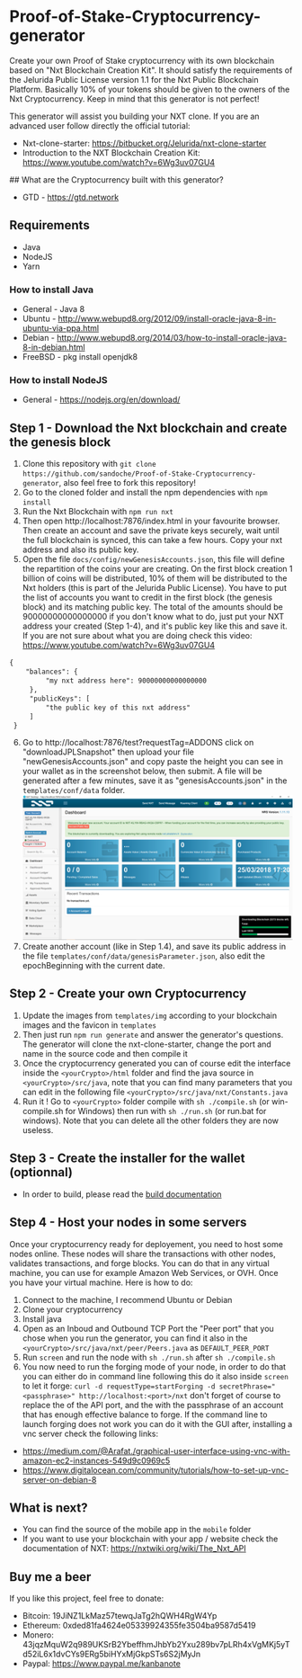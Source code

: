 # Proof-of-Stake-Cryptocurrency-generator
Create your own Proof of Stake cryptocurrency with its own blockchain based on "Nxt Blockchain Creation Kit".
It should satisfy the requirements of the Jelurida Public License version 1.1 for the Nxt Public Blockchain Platform.
Basically 10% of your tokens should be given to the owners of the Nxt Cryptocurrency. Keep in mind that this generator is not perfect!

This generator will assist you building your NXT clone.
If you are an advanced user follow directly the official tutorial:
* Nxt-clone-starter: https://bitbucket.org/Jelurida/nxt-clone-starter
* Introduction to the NXT Blockchain Creation Kit: https://www.youtube.com/watch?v=6Wg3uv07GU4

## What are the Cryptocurrency built with this generator?
* GTD - https://gtd.network

## Requirements
* Java
* NodeJS
* Yarn

### How to install Java
* General - Java 8
* Ubuntu - http://www.webupd8.org/2012/09/install-oracle-java-8-in-ubuntu-via-ppa.html
* Debian - http://www.webupd8.org/2014/03/how-to-install-oracle-java-8-in-debian.html
* FreeBSD - pkg install openjdk8

### How to install NodeJS
* General - https://nodejs.org/en/download/

## Step 1 - Download the Nxt blockchain and create the genesis block
1. Clone this repository with `git clone https://github.com/sandoche/Proof-of-Stake-Cryptocurrency-generator`, also feel free to fork this repository!
2. Go to the cloned folder and install the npm dependencies with `npm install`
3. Run the Nxt Blockchain with `npm run nxt`
4. Then open http://localhost:7876/index.html in your favourite browser. Then create an account and save the private keys securely, wait until the full blockchain is synced, this can take a few hours. Copy your nxt address and also its public key.
5. Open the file `docs/config/newGenesisAccounts.json`, this file will define the repartition of the coins your are creating. On the first block creation 1 billion of coins will be distributed, 10% of them will be distributed to the Nxt holders (this is part of the Jelurida Public License). You have to put the list of accounts you want to credit in the first block (the genesis block) and its matching public key. The total of the amounts should be 90000000000000000 if you don't know what to do, just put your NXT address your created (Step 1-4), and it's public key like this and save it. If you are not sure about what you are doing check this video: https://www.youtube.com/watch?v=6Wg3uv07GU4
```
{
    "balances": {
         "my nxt address here": 90000000000000000
     },
     "publicKeys": [
         "the public key of this nxt address"
     ]
 }
```
6. Go to http://localhost:7876/test?requestTag=ADDONS click on "downloadJPLSnapshot" then upload your file "newGenesisAccounts.json" and copy paste the height you can see in your wallet as in the screenshot below, then submit. A file will be generated after a few minutes, save it as "genesisAccounts.json" in the `templates/conf/data` folder.
![screenshot](docs/assets/height.png)
7. Create another account (like in Step 1.4), and save its public address in the file `templates/conf/data/genesisParameter.json`, also edit the epochBeginning with the current date.

## Step 2 - Create your own Cryptocurrency
1. Update the images from `templates/img` according to your blockchain images and the favicon in `templates`
2. Then just run `npm run generate` and answer the generator's questions. The generator will clone the nxt-clone-starter, change the port and name in the source code and then compile it
3. Once the cryptocurrency generated you can of course edit the interface inside the `<yourCrypto>/html` folder and find the java source in `<yourCrypto>/src/java`, note that you can find many parameters that you can edit in the following file `<yourCrypto>/src/java/nxt/Constants.java`
4. Run it ! Go to `<yourCrypto>` folder compile with  `sh ./compile.sh` (or win-compile.sh for Windows) then run with `sh ./run.sh` (or run.bat for windows). Note that you can delete all the other folders they are now useless.

## Step 3 - Create the installer for the wallet (optionnal)
* In order to build, please read the [build documentation](BUILD-README.md)

## Step 4 - Host your nodes in some servers
Once your cryptocurrency ready for deployement, you need to host some nodes online. These nodes will share the transactions with other nodes, validates transactions, and forge blocks.
You can do that in any virtual machine, you can use for example Amazon Web Services, or OVH. Once you have your virtual machine. Here is how to do:
1. Connect to the machine, I recommend Ubuntu or Debian
2. Clone your cryptocurrency
3. Install java
4. Open as an Inboud and Outbound TCP Port the "Peer port" that you chose when you run the generator, you can find it also in the `<yourCrypto>/src/java/nxt/peer/Peers.java` as `DEFAULT_PEER_PORT`
5. Run `screen` and run the node with `sh ./run.sh` after  `sh ./compile.sh`
6. You now need to run the forging mode of your node, in order to do that you can either do in command line following this do it also inside  `screen` to let it forge: `curl -d requestType=startForging -d secretPhrase="<passphrase>" http://localhost:<port>/nxt` don't forget of course to replace the <port> of the API port, and the <passphrase> with the passphrase of an account that has enough effective balance to forge.
If the command line to launch forging does not work you can do it with the GUI after, installing a vnc server check the following links:
* https://medium.com/@Arafat./graphical-user-interface-using-vnc-with-amazon-ec2-instances-549d9c0969c5
* https://www.digitalocean.com/community/tutorials/how-to-set-up-vnc-server-on-debian-8

## What is next?
* You can find the source of the mobile app in the `mobile` folder
* If you want to use your blockchain with your app / website check the documentation of NXT: https://nxtwiki.org/wiki/The_Nxt_API

## Buy me a beer
If you like this project, feel free to donate:
* Bitcoin: 19JiNZ1LkMaz57tewqJaTg2hQWH4RgW4Yp
* Ethereum: 0xded81fa4624e05339924355fe3504ba9587d5419
* Monero: 43jqzMquW2q989UKSrB2YbeffhmJhbYb2Yxu289bv7pLRh4xVgMKj5yTd52iL6x1dvCYs9ERg5biHYxMjGkpSTs6S2jMyJn
* Paypal: https://www.paypal.me/kanbanote
